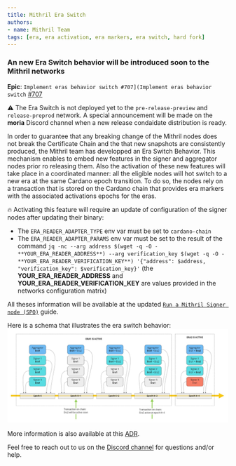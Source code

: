 ```yaml
---
title: Mithril Era Switch
authors:
- name: Mithril Team
tags: [era, era activation, era markers, era switch, hard fork]
---
```


### An new Era Switch behavior will be introduced soon to the Mithril networks

**Epic**: `Implement eras behavior switch #707](Implement eras behavior switch` [#707](https://github.com/input-output-hk/mithril/issues/707)

:warning: The Era Switch is not deployed yet to the `pre-release-preview` and `release-preprod` network. A special announcement will be made on the **moria** Discord channel when a new release condaidate distribution is ready.

In order to guarantee that any breaking change of the Mithril nodes does not break the Certificate Chain and the that new snapshots are consistently produced, the Mithril team has developped an Era Switch Behavior. This mechanism enables to embed new features in the signer and aggregator nodes prior ro releasing them. Also the activation of these new features will take place in a coordinated manner: all the eligible nodes will hot switch to a new era at the same Cardano epoch transition. To do so, the nodes rely on a transaction that is stored on the Cardano chain that provides era markers with the associated activations epochs for the eras.

:fire: Activating this feature will require an update of configuration of the signer nodes after updating their binary:
- The `ERA_READER_ADAPTER_TYPE` env var must be set to `cardano-chain`
- The `ERA_READER_ADAPTER_PARAMS` env var must be set to the result of the command `jq -nc --arg address $(wget -q -O - **YOUR_ERA_READER_ADDRESS**) --arg verification_key $(wget -q -O - **YOUR_ERA_READER_VERIFICATION_KEY**) '{"address": $address, "verification_key": $verification_key}'` (the ****YOUR_ERA_READER_ADDRESS**** and ****YOUR_ERA_READER_VERIFICATION_KEY**** are values provided in the networks configuration matrix)

All theses information will be available at the updated [`Run a Mithril Signer node (SPO)`](https://mithril.network/doc/manual/getting-started/run-signer-node) guide.

Here is a schema that illustrates the era switch behavior:
![Era Switch Schema](./img/schema.jpg)

More information is also available at this [ADR](https://mithril.network/doc/adr/4).

Feel free to reach out to us on the [Discord channel](https://discord.gg/5kaErDKDRq) for questions and/or help.
